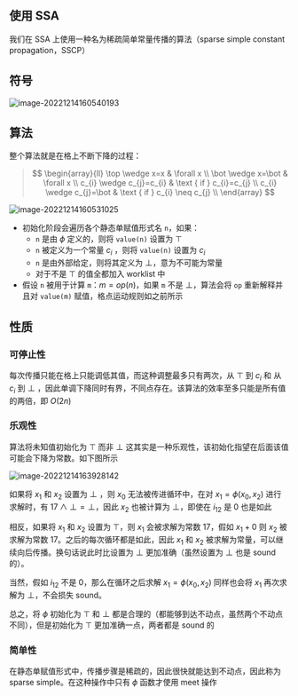 ## 使用 SSA

我们在 SSA 上使用一种名为稀疏简单常量传播的算法（sparse simple constant propagation，SSCP）



## 符号

![image-20221214160540193](https://src-1259777572.cos.ap-chengdu.myqcloud.com/image-20221214160540193.png)

## 算法

整个算法就是在格上不断下降的过程：

> $$
> \begin{array}{ll}
> \top \wedge x=x & \forall x \\
> \bot \wedge x=\bot & \forall x \\
> c_{i} \wedge c_{j}=c_{i} & \text { if } c_{i}=c_{j} \\
> c_{i} \wedge c_{j}=\bot & \text { if } c_{i} \neq c_{j} \\
> \end{array}
> $$

![image-20221214160531025](https://src-1259777572.cos.ap-chengdu.myqcloud.com/image-20221214160531025.png)

- 初始化阶段会遍历各个静态单赋值形式名 `n`，如果：
  - `n` 是由 $\phi$ 定义的，则将 `value(n)`  设置为 $\top$
  - `n` 被定义为一个常量 $c_i$ ，则将 `value(n)` 设置为 $c_i$
  - `n` 是由外部给定，则将其定义为 $\bot$，意为不可能为常量
  - 对于不是 $\top$ 的值全都加入 worklist 中
- 假设 `n` 被用于计算 `m`：$m = op(n)$，如果 `m` 不是 $\bot$，算法会将 `op` 重新解释并且对 `value(m)` 赋值，格点运动规则如之前所示



## 性质

### 可停止性

每次传播只能在格上只能调低其值，而这种调整最多只有两次，从 $\top$ 到 $c_i$ 和 从 $c_i$ 到 $\bot$ ，因此单调下降同时有界，不同点存在。该算法的效率至多只能是所有值的两倍，即 $O(2n)$



### 乐观性

算法将未知值初始化为 $\top$ 而非 $\bot$ 这其实是一种乐观性，该初始化指望在后面该值可能会下降为常数。如下图所示

![image-20221214163928142](https://src-1259777572.cos.ap-chengdu.myqcloud.com/image-20221214163928142.png)

如果将 $x_1$ 和 $x_2$ 设置为 $\bot$ ，则 $x_0$ 无法被传进循环中，在对 $x_1 = \phi(x_0,x_2)$ 进行求解时，有 $17 \wedge \bot = \bot$，因此 $x_2$ 也被计算为 $\bot$，即使在 $i_{12}$ 是 $0$ 也是如此

相反，如果将 $x_1$ 和 $x_2$ 设置为 $\top$，则 $x_1$ 会被求解为常数 17，假如 $x_1 + 0$ 则 $x_2$ 被求解为常数 17。之后的每次循环都是如此，因此 $x_1$ 和 $x_2$ 被求解为常量，可以继续向后传播。换句话说此时比设置为 $\bot$ 更加准确（虽然设置为 $\bot$ 也是 sound 的）。

当然，假如 $i_{12}$ 不是 0，那么在循环之后求解 $x_1 = \phi(x_0, x_2)$ 同样也会将 $x_1$ 再次求解为 $\bot$，不会损失 sound。

总之，将 $\phi$ 初始化为 $\top$ 和 $\bot$ 都是合理的（都能够到达不动点，虽然两个不动点不同），但是初始化为 $\top$ 更加准确一点，两者都是 sound 的



### 简单性

在静态单赋值形式中，传播步骤是稀疏的，因此很快就能达到不动点，因此称为 sparse simple。在这种操作中只有 $\phi$ 函数才使用 meet 操作



